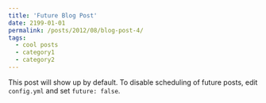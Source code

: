 ```yaml
---
title: 'Future Blog Post'
date: 2199-01-01
permalink: /posts/2012/08/blog-post-4/
tags:
  - cool posts
  - category1
  - category2
---
```

This post will show up by default. To disable scheduling of future posts, edit `config.yml` and set `future: false`. 
